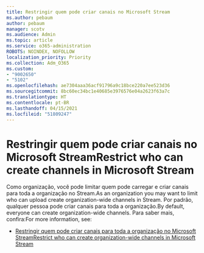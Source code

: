 ```yaml
---
title: Restringir quem pode criar canais no Microsoft Stream
ms.author: pebaum
author: pebaum
manager: scotv
ms.audience: Admin
ms.topic: article
ms.service: o365-administration
ROBOTS: NOINDEX, NOFOLLOW
localization_priority: Priority
ms.collection: Adm_O365
ms.custom:
- "9002650"
- "5102"
ms.openlocfilehash: ae7304aaa36acf91796a9c18bce220a7ee523d36
ms.sourcegitcommit: 8bc60ec34bc1e40685e3976576e04a2623f63a7c
ms.translationtype: HT
ms.contentlocale: pt-BR
ms.lasthandoff: 04/15/2021
ms.locfileid: "51809247"
---
```

# <a name="restrict-who-can-create-channels-in-microsoft-stream"></a><span data-ttu-id="67e78-102">Restringir quem pode criar canais no Microsoft Stream</span><span class="sxs-lookup"><span data-stu-id="67e78-102">Restrict who can create channels in Microsoft Stream</span></span>

<span data-ttu-id="67e78-103">Como organização, você pode limitar quem pode carregar e criar canais para toda a organização no Stream.</span><span class="sxs-lookup"><span data-stu-id="67e78-103">As an organization you may want to limit who can upload create organization-wide channels in Stream.</span></span> <span data-ttu-id="67e78-104">Por padrão, qualquer pessoa pode criar canais para toda a organização.</span><span class="sxs-lookup"><span data-stu-id="67e78-104">By default, everyone can create organization-wide channels.</span></span> <span data-ttu-id="67e78-105">Para saber mais, confira:</span><span class="sxs-lookup"><span data-stu-id="67e78-105">For more information, see:</span></span>

- [<span data-ttu-id="67e78-106">Restringir quem pode criar canais para toda a organização no Microsoft Stream</span><span class="sxs-lookup"><span data-stu-id="67e78-106">Restrict who can create organization-wide channels in Microsoft Stream</span></span>](https://docs.microsoft.com/stream/restrict-companywide-channels)
